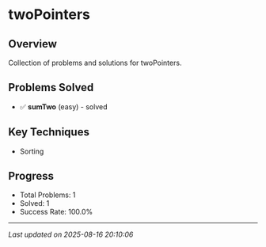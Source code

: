 # twoPointers

## Overview
Collection of problems and solutions for twoPointers.

## Problems Solved
- ✅ **sumTwo** (easy) - solved

## Key Techniques
- Sorting

## Progress
- Total Problems: 1
- Solved: 1
- Success Rate: 100.0%

---
*Last updated on 2025-08-16 20:10:06*
